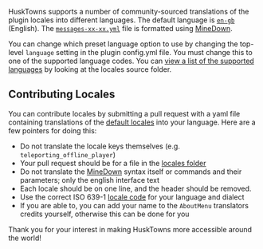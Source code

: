 HuskTowns supports a number of community-sourced translations of the plugin locales into different languages. The default language is [`en-gb`](https://github.com/WiIIiam278/HuskTowns/blob/master/bukkit/src/main/resources/locales/en-gb.yml) (English). The [`messages-xx-xx.yml`](config-files) file is formatted using [MineDown](https://github.com/Phoenix616/MineDown).

You can change which preset language option to use by changing the top-level `language` setting in the plugin config.yml file. You must change this to one of the supported language codes. You can [view a list of the supported languages](https://github.com/WiIIiam278/HuskTowns/tree/master/bukkit/src/main/resources/locales) by looking at the locales source folder.

## Contributing Locales
You can contribute locales by submitting a pull request with a yaml file containing translations of the [default locales](https://github.com/WiIIiam278/HuskTowns/blob/master/bukkit/src/main/resources/locales/en-gb.yml) into your language. Here are a few pointers for doing this: 
* Do not translate the locale keys themselves (e.g. `teleporting_offline_player`)
* Your pull request should be for a file in the [locales folder](https://github.com/WiIIiam278/HuskTowns/tree/master/bukkit/src/main/resources/locales)
* Do not translate the [MineDown](https://github.com/Phoenix616/MineDown) syntax itself or commands and their parameters; only the english interface text
* Each locale should be on one line, and the header should be removed.
* Use the correct ISO 639-1 [locale code](https://en.wikipedia.org/wiki/List_of_ISO_639-1_codes) for your language and dialect
* If you are able to, you can add your name to the `AboutMenu` translators credits yourself, otherwise this can be done for you

Thank you for your interest in making HuskTowns more accessible around the world!